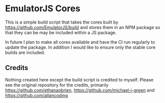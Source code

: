 # EmulatorJS Cores
This is a simple build script that takes the cores built by
https://github.com/EmulatorJS/build and stores them in an NPM package so that
they can be may be included within a JS package.

In future I plan to make all cores available and have the CI run regularly to
update the package. In addition I would like to ensure only the stable core
builds are included.

## Credits
Nothing created here except the build script is credited to myself. Please see
the original repository for the credits, primarily
https://github.com/ethanaobrien, https://github.com/michael-j-green and
https://github.com/allancoding